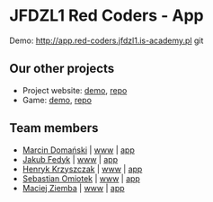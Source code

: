# JFDZL1 Red Coders - App

Demo: http://app.red-coders.jfdzl1.is-academy.pl 
git 

## Our other projects
* Project website: [demo](http://red-coders.jfdzl1.is-academy.pl), [repo](https://github.com/infoshareacademy/jfdzl1-red-coders-www)
* Game: [demo](http://red-coders.jfdzl1.is-academy.pl/game), [repo](https://github.com/infoshareacademy/jfdzl1-red-coders-game)

## Team members
* [Marcin Domański](https://github.com/marcindomanski1) | [www](https://github.com/marcindomanski1/marcindomanski1.github.io) | [app](https://github.com/marcindomanski1/todo_reactapp)
* [Jakub Fedyk](https://github.com/jakubfedyk) | [www](https://github.com/jakubfedyk/jakubfedyk.github.io) | [app](https://github.com/jakubfedyk/react-todo)
* [Henryk Krzyszczak](https://github.com/HKrzyszczak) | [www](https://github.com/HKrzyszczak/hkrzyszczak.github.io) | [app](https://github.com/HKrzyszczak/react-todo)
* [Sebastian Omiotek](https://github.com/sebastianomiotek) | [www](https://github.com/sebastianomiotek/sebastianomiotek.github.io) | [app](https://github.com/sebastianomiotek/react-todo)
* [Maciej Ziemba](https://github.com/maciekpollub) | [www](https://github.com/maciekpollub/maciekpollub.github.io) | [app](https://github.com/maciekpollub/react-todo-app)